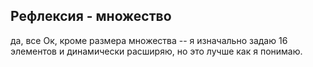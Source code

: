 ## Рефлексия - множество
да, все Ок, кроме размера множества -- я изначально задаю 16 элементов и динамически расширяю, но это лучше как я понимаю.
